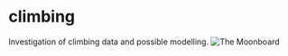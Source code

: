 # climbing
Investigation of climbing data and possible modelling.
![The Moonboard](/base_board.png)
